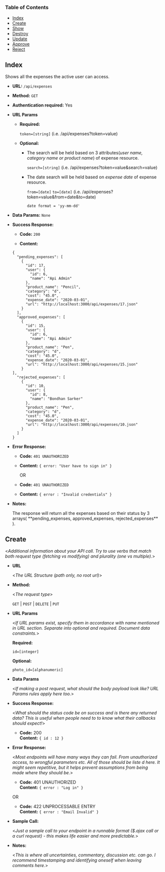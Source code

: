 ### Table of Contents
* [Index](#markdown-header-index)
* [Create](#markdown-header-create)
* [Show](#troubleshooting)
* [Destroy](#compatibility)
* [Update](#notes-and-miscellaneous)
* [Approve](#building-the-extension-bundles)
* [Reject](#next-steps)


## Index

Shows all the expenses the active user can access.

* **URL:** `/api/expenses`

* **Method:**  `GET` 
  
* **Authentication required:**  Yes
  
*  **URL Params**
  
   * **Required:**
   
        `token=[string]` (i.e. /api/expenses?token=value)

   * **Optional:**
 
      * The search will be held based on 3 attributes(*user name, category name or product name*) of expense resource.
 
         `search=[string]` (i.e. /api/expenses?token=value&search=value)
    
      * The date search will be held based on *expense date* of expense resource.
    
         `from=[date]`  `to=[date]` (i.e. /api/expenses?token=value&from=date&to=date)
        
         `date format = 'yy-mm-dd'`
   
   

* **Data Params:** `None`


* **Success Response:**
  
  * **Code:** `200`
  
  * **Content:** 
  
   ```
   {
     "pending_expenses": [
       {
         "id": 17,
         "user": {
           "id": 6,
           "name": "Api Admin"
         },
         "product_name": "Pencil",
         "category": "d",
         "cost": "45.0",
         "expense_date": "2020-03-01",
         "url": "http://localhost:3000/api/expenses/17.json"
       }
     ],
     "approved_expenses": [
       {
         "id": 15,
         "user": {
           "id": 6,
           "name": "Api Admin"
         },
         "product_name": "Pen",
         "category": "d",
         "cost": "45.0",
         "expense_date": "2020-03-01",
         "url": "http://localhost:3000/api/expenses/15.json"
       }
   ],
     "rejected_expenses": [
       {
         "id": 10,
         "user": {
           "id": 8,
           "name": "Bondhan Sarker"
         },
         "product_name": "Pen",
         "category": "d",
         "cost": "45.0",
         "expense_date": "2020-03-01",
         "url": "http://localhost:3000/api/expenses/10.json"
       }
     ]
   }
   ```
 
* **Error Response:**

    * **Code:** `401 UNAUTHORIZED` 
    
    * **Content:** `{ error: "User have to sign in" }`
    
      OR
    
    * **Code:** `401 UNAUTHORIZED`
    
    * **Content:** `{ error : "Invalid credentials" }`

* **Notes:**

  <p>The response will return all the expenses based on their status by 3 arrays( **pending_expenses, approved_expenses, rejected_expenses** ).</p>
  
  
## Create
  <_Additional information about your API call. Try to use verbs that match both request type (fetching vs modifying) and plurality (one vs multiple)._>

* **URL**

  <_The URL Structure (path only, no root url)_>

* **Method:**
  
  <_The request type_>

  `GET` | `POST` | `DELETE` | `PUT`
  
*  **URL Params**

   <_If URL params exist, specify them in accordance with name mentioned in URL section. Separate into optional and required. Document data constraints._> 

   **Required:**
 
   `id=[integer]`

   **Optional:**
 
   `photo_id=[alphanumeric]`

* **Data Params**

  <_If making a post request, what should the body payload look like? URL Params rules apply here too._>

* **Success Response:**
  
  <_What should the status code be on success and is there any returned data? This is useful when people need to to know what their callbacks should expect!_>

  * **Code:** 200 <br />
    **Content:** `{ id : 12 }`
 
* **Error Response:**

  <_Most endpoints will have many ways they can fail. From unauthorized access, to wrongful parameters etc. All of those should be liste d here. It might seem repetitive, but it helps prevent assumptions from being made where they should be._>

  * **Code:** 401 UNAUTHORIZED <br />
    **Content:** `{ error : "Log in" }`

  OR

  * **Code:** 422 UNPROCESSABLE ENTRY <br />
    **Content:** `{ error : "Email Invalid" }`

* **Sample Call:**

  <_Just a sample call to your endpoint in a runnable format ($.ajax call or a curl request) - this makes life easier and more predictable._> 

* **Notes:**

  <_This is where all uncertainties, commentary, discussion etc. can go. I recommend timestamping and identifying oneself when leaving comments here._> 